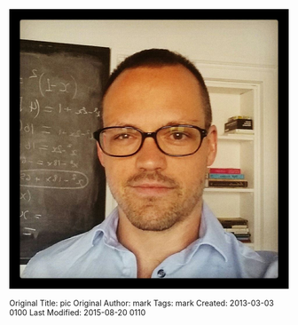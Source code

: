 <img class="img thumbnail" src="/media/meboard.jpg" alt="">



Original Title: pic
Original Author: mark
Tags: mark
Created: 2013-03-03 0100
Last Modified: 2015-08-20 0110
